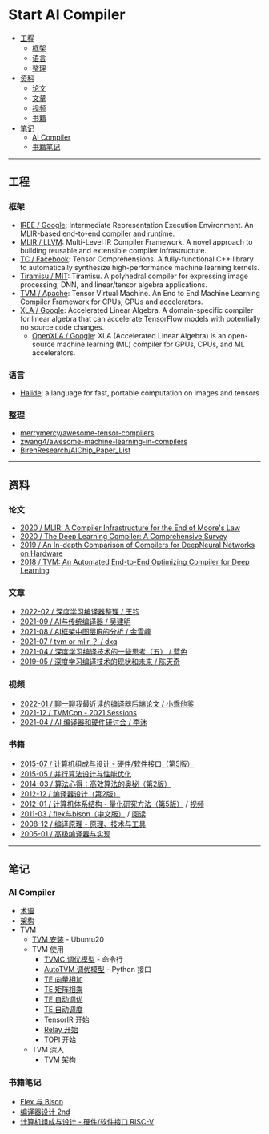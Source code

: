 <!-- markdownlint-disable MD033 -->
# Start AI Compiler

- [工程](#工程)
  - [框架](#框架)
  - [语言](#语言)
  - [整理](#整理)
- [资料](#资料)
  - [论文](#论文)
  - [文章](#文章)
  - [视频](#视频)
  - [书籍](#书籍)
- [笔记](#笔记)
  - [AI Compiler](#ai-compiler)
  - [书籍笔记](#书籍笔记)

<hr />

## 工程

### 框架

- [IREE / Google](https://google.github.io/iree/): Intermediate Representation Execution Environment. An MLIR-based end-to-end compiler and runtime.
- [MLIR / LLVM](https://mlir.llvm.org/): Multi-Level IR Compiler Framework. A novel approach to building reusable and extensible compiler infrastructure.
- [TC / Facebook](https://facebookresearch.github.io/TensorComprehensions/): Tensor Comprehensions. A fully-functional C++ library to automatically synthesize high-performance machine learning kernels.
- [Tiramisu / MIT](https://www.csail.mit.edu/research/tiramisu-compiler): Tiramisu. A polyhedral compiler for expressing image processing, DNN, and linear/tensor algebra applications.
- [TVM / Apache](https://tvm.apache.org/): Tensor Virtual Machine. An End to End Machine Learning Compiler Framework for CPUs, GPUs and accelerators.
- [XLA / Google](https://www.tensorflow.org/xla): Accelerated Linear Algebra. A domain-specific compiler for linear algebra that can accelerate TensorFlow models with potentially no source code changes.
  - [OpenXLA / Google](https://github.com/openxla/xla): XLA (Accelerated Linear Algebra) is an open-source machine learning (ML) compiler for GPUs, CPUs, and ML accelerators.

### 语言

- [Halide](https://halide-lang.org/): a language for fast, portable computation on images and tensors

### 整理

- [merrymercy/awesome-tensor-compilers](https://github.com/merrymercy/awesome-tensor-compilers)
- [zwang4/awesome-machine-learning-in-compilers](https://github.com/zwang4/awesome-machine-learning-in-compilers)
- [BirenResearch/AIChip_Paper_List](https://github.com/BirenResearch/AIChip_Paper_List)

<hr />

## 资料

### 论文

- [2020 / MLIR: A Compiler Infrastructure for the End of Moore's Law](https://arxiv.org/abs/2002.11054)
- [2020 / The Deep Learning Compiler: A Comprehensive Survey](https://arxiv.org/abs/2002.03794)
- [2019 / An In-depth Comparison of Compilers for DeepNeural Networks on Hardware](https://ieeexplore.ieee.org/document/8782480)
- [2018 / TVM: An Automated End-to-End Optimizing Compiler for Deep Learning](https://www.usenix.org/conference/osdi18/presentation/chen)

### 文章

- [2022-02 / 深度学习编译器整理 / 王钧](https://zhuanlan.zhihu.com/p/382015459)
- [2021-09 / AI与传统编译器 / 吴建明](https://zhuanlan.zhihu.com/p/412578327)
- [2021-08 / AI框架中图层IR的分析 / 金雪峰](https://zhuanlan.zhihu.com/p/263420069)
- [2021-07 / tvm or mlir ？ / dxq](https://zhuanlan.zhihu.com/p/388452164)
- [2021-04 / 深度学习编译技术的一些思考（五） / 蓝色](https://zhuanlan.zhihu.com/p/366089471)
- [2019-05 / 深度学习编译技术的现状和未来 / 陈天奇](https://zhuanlan.zhihu.com/p/65452090)

### 视频

- [2022-01 / 聊一聊我最近读的编译器后端论文 / 小乖他爹​](https://www.zhihu.com/zvideo/1469216846351790080)
- [2021-12 / TVMCon - 2021 Sessions](https://youtube.com/playlist?list=PL_4zDggB-DBpynCEnC9hV-1euZrP3xDRK)
- [2021-04 / AI 编译器和硬件研讨会 / 李沐](https://mlsys.org/virtual/2021/symposium/1643)

### 书籍

- [2015-07 / 计算机组成与设计 - 硬件/软件接口（第5版）](https://book.douban.com/subject/26604008/)
- [2015-05 / 并行算法设计与性能优化](https://book.douban.com/subject/26413096/)
- [2014-03 / 算法心得：高效算法的奥秘（第2版）](https://book.douban.com/subject/25837031/)
- [2012-12 / 编译器设计（第2版）](https://book.douban.com/subject/20436488/)
- [2012-01 / 计算机体系结构 - 量化研究方法（第5版）](https://book.douban.com/subject/20452387/) / [视频](https://scs.hosted.panopto.com/Panopto/Pages/Viewer.aspx?id=d8c83d3a-8074-4afe-ae3b-693e2250999a)
- [2011-03 / flex与bison（中文版）](https://book.douban.com/subject/6109479/) / [阅读](http://home.ustc.edu.cn/~guoxing/ebooks/flex%E4%B8%8Ebison%E4%B8%AD%E6%96%87%E7%89%88.pdf)
- [2008-12 / 编译原理 - 原理、技术与工具](https://book.douban.com/subject/3296317/)
- [2005-01 / 高级编译器与实现](https://book.douban.com/subject/1400374/)

<hr />

## 笔记

### AI Compiler

- [术语](docs/term.md)
- [架构](docs/arch.md)
- TVM
  - [TVM 安装](docs/tvm/tvm_install.md) - Ubuntu20
  - TVM 使用
    - [TVMC 调优模型](docs/tvm/tvmc_tune.md) - 命令行
    - [AutoTVM 调优模型](docs/tvm/autotvm_tune.md) - Python 接口
    - [TE 向量相加](docs/tvm/te_vec_add.md)
    - [TE 矩阵相乘](docs/tvm/te_mat_mul.md)
    - [TE 自动调优](docs/tvm/te_auto_tuning.md)
    - [TE 自动调度](docs/tvm/te_auto_scheduling.md)
    - [TensorIR 开始](docs/tvm/tir_start.md)
    - [Relay 开始](docs/tvm/relay_start.md)
    - [TOPI 开始](docs/tvm/topi_start.md)
  - TVM 深入
    - [TVM 架构](docs/tvm/tvm_arch.md)

### 书籍笔记

- [Flex 与 Bison](books/flex_bison/README.md)
- [编译器设计 2nd](books/eac2/README.md)
- [计算机组成与设计 - 硬件/软件接口 RISC-V](books/ph_riscv/README.md)
